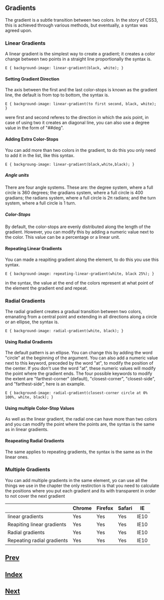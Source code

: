 ## Gradients

The gradient is a subtle transition between two colors. In the story of CSS3, this is achieved through various methods, but eventually, a syntax was agreed upon.

### Linear Gradients

A linear gradient is the simplest way to create a gradient; it creates a color change between two points in a straight line proportionally the syntax is.

```
E { background-image: linear-gradient(black, white); }
```

#### Setting Gradient Direction

The axis between the first and the last color-stops is known as the gradient line, the default is from top to bottom, the syntax is.

```
E { background-image: linear-gradient(to first second, black, white); }
```

were first and second referes to the direction in which the axis point, in case of using two it creates an diagonal line, you can also use a degree value in the form of "##deg".

#### Adding Extra Color-Stops

You can add more than two colors in the gradient, to do this you only need to add it in the list, like this syntax.

```
E { backgroung-image: linear-gradient(black,white,black); }
```

##### Angle units

There are four angle systems. These are: the degree system, where a full circle is 360 degrees; the gradians system, where a full circle is 400 gradians; the radians system, where a full circle is 2π radians; and the turn system, where a full circle is 1 turn.

##### Color-Stops

By default, the color-stops are evenly distributed along the length of the gradient. However, you can modify this by adding a numeric value next to the color. This value can be a percentage or a linear unit.

#### Repeating Linear Gradients

You can made a reapiting gradient along the element, to do this you use this syntax.

```
E { background-image: repeating-linear-gradient(white, black 25%); }
```

in the syntax, the value at the end of the colors represent at what point of the element the gradient end and repeat.

### Radial Gradients

The radial gradient creates a gradual transition between two colors, emanating from a central point and extending in all directions along a circle or an ellipse, the syntax is.

```
E { background-image: radial-gradient(white, black); }
```

#### Using Radial Gradients

The default pattern is an ellipse. You can change this by adding the word "circle" at the beginning of the argument. You can also add a numeric value next to this keyword, preceded by the word "at", to modify the position of the center. If you don't use the word "at", these numeric values will modify the point where the gradient ends. The four possible keywords to modify the extent are "farthest-corner" (default), "closest-corner", "closest-side", and "farthest-side", here is an example.

```
E { background-image: radial-gradient(closest-corner circle at 0% 100%, white, black); }
```

#### Using multiple Color-Stop Values

As well as the linear gradient, the radial one can have more than two colors and you can modify the point where the points are, the syntax is the same as in linear gradients.

#### Reapeating Radial Gradients

The same applies to repeating gradients, the syntax is the same as in the linear ones.

### Multiple Gradients

You can add multiple gradients in the same element, yo can use all the things we use in the chapter the only restirction is that you need to calculate the positions where you put each gradient and its with transparent in order to not cover the next gradient

|                              | Chrome | Firefox | Safari |   IE |
| ---------------------------- | ------ | ------- | ------ | ---- |
| linear gradients             |   Yes  |    Yes  |   Yes  | IE10 |
| Reapiting linear gradients   |   Yes  |    Yes  |   Yes  | IE10 |
| Radial gradients             |   Yes  |    Yes  |   Yes  | IE10 |
| Repeating radial gradients   |   Yes  |    Yes  |   Yes  | IE10 |


## [Prev](https://github.com/IIKUYY/CSS/blob/main/Chapter10/Ch10.md)
## [Index](https://github.com/IIKUYY/CSS/blob/main/Chapter11/README.md)
## [Next](https://github.com/IIKUYY/CSS/blob/main/Chapter14/Ch14md)